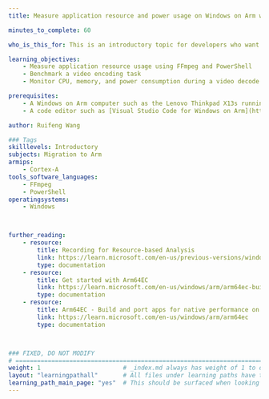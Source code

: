 ```yaml
---
title: Measure application resource and power usage on Windows on Arm with FFmpeg and PowerShell

minutes_to_complete: 60

who_is_this_for: This is an introductory topic for developers who want to measure resource usage of applications on Windows on Arm devices using FFmpeg.

learning_objectives: 
    - Measure application resource usage using FFmpeg and PowerShell
    - Benchmark a video encoding task
    - Monitor CPU, memory, and power consumption during a video decode task

prerequisites:
    - A Windows on Arm computer such as the Lenovo Thinkpad X13s running Windows 11
    - A code editor such as [Visual Studio Code for Windows on Arm](https://code.visualstudio.com/docs/?dv=win32arm64user) 

author: Ruifeng Wang

### Tags
skilllevels: Introductory
subjects: Migration to Arm
armips:
    - Cortex-A
tools_software_languages:
    - FFmpeg
    - PowerShell
operatingsystems:
    - Windows



further_reading:
    - resource:
        title: Recording for Resource-based Analysis
        link: https://learn.microsoft.com/en-us/previous-versions/windows/it-pro/windows-8.1-and-8/hh448202(v=win.10)
        type: documentation
    - resource:
        title: Get started with Arm64EC
        link: https://learn.microsoft.com/en-us/windows/arm/arm64ec-build
        type: documentation
    - resource:
        title: Arm64EC - Build and port apps for native performance on Arm
        link: https://learn.microsoft.com/en-us/windows/arm/arm64ec
        type: documentation



### FIXED, DO NOT MODIFY
# ================================================================================
weight: 1                       # _index.md always has weight of 1 to order correctly
layout: "learningpathall"       # All files under learning paths have this same wrapper
learning_path_main_page: "yes"  # This should be surfaced when looking for related content. Only set for _index.md of learning path content.
---
```

